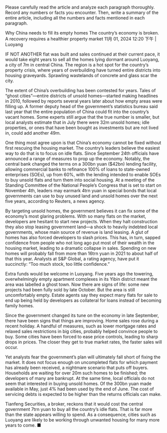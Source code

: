 Please carefully read the article and analyze each paragraph thoroughly. Record any numbers or facts you encounter. Then, write a summary of the entire article, including all the numbers and facts mentioned in each paragraph.

<article>


  Why China needs to fill its empty homes
The country’s economy is broken. A recovery requires a healthier property market
11月 01, 2024 12:20 下午 | Luoyang


IF NOT ANOTHER flat was built and sales continued at their current pace, it would take eight years to sell all the homes lying dormant around Luoyang, a city of 7m in central China. The region is a hot spot for the country’s property crisis, where years of overbuilding have turned entire districts into housing graveyards. Sprawling wastelands of concrete and glass scar the city.

The extent of China’s overbuilding has been contested for years. Tales of “ghost cities”—entire districts of unsold homes—started making headlines in 2010, followed by reports several years later about how empty areas were filling up. A former deputy head of the government’s statistics bureau said last year that the entire population of China could fit into the country’s vacant homes. Some experts still argue that the true number is smaller, but local analysts estimate that in July there were 32m unsold homes; idle properties, or ones that have been bought as investments but are not lived in, could add another 49m.


One thing most agree upon is that China’s economy cannot be fixed without first rescuing the housing market. The country’s leaders believe the easiest way to do that is to focus on idle flats. Since September 24th officials have announced a range of measures to prop up the economy. Notably, the central bank changed the terms on a 300bn yuan ($42bn) lending facility, allowing commercial banks to refinance 100% of loans to state-owned enterprises (SOEs), up from 60%, with the lending intended to enable SOEs to buy unsold flats and turn them into social housing. At a meeting of the Standing Committee of the National People’s Congress that is set to start on November 4th, leaders may earmark 4trn yuan in special bonds that local governments can use to buy unused land and unsold homes over the next five years, according to Reuters, a news agency.

By targeting unsold homes, the government believes it can fix some of the economy’s most glaring problems. With so many flats on the market, developers are hesitant to start new projects. When they halt construction they also stop leasing government land—a shock to heavily indebted local governments, whose main source of revenue is land leasing. A glut of homes has also forced developers to slash prices. This has, in turn, sapped confidence from people who not long ago put most of their wealth in the housing market, leading to a dramatic collapse in sales. Spending on new homes will probably fall from more than 16trn yuan in 2021 to about half of that this year. Analysts at S&P Global, a rating agency, have put it succinctly: “Too much stock, too little confidence.”

Extra funds would be welcome in Luoyang. Five years ago the towering, overwhelmingly empty apartment complexes in its Yibin district meant the area was labelled a ghost town. Now there are signs of life: some new projects had been fully sold by late October. But the area is still uncomfortably empty. Estate agents say they expect many flats for sale to end up being held by developers as collateral for loans instead of becoming family homes.

Since the government changed its tune on the economy in late September, there have been signs that things are improving. Home sales rose during a recent holiday. A handful of measures, such as lower mortgage rates and relaxed sales restrictions in big cities, probably helped convince people to buy. Some cities have been forced to ease price controls, leading to sharp drops in prices. The closer they get to true market rates, the faster sales will occur.

Yet analysts fear the government’s plan will ultimately fall short of fixing the market. It does not focus enough on uncompleted flats for which payment has already been received, a nightmare scenario that puts off buyers. Households are waiting for over 20m such homes to be finished; the developers of many are bankrupt. At the same time, local officials do not seem that interested in buying unsold homes. Of the 300bn yuan made available in May, just 4% had been used by the end of June. The cost of servicing debts is expected to be higher than the returns officials can make.

Tianfeng Securities, a broker, reckons that it would cost the central government 7trn yuan to buy all the country’s idle flats. That is far more than the state appears willing to spend. As a consequence, cities such as Luoyang are likely to be working through unwanted housing for many more years to come. ■
</article>
